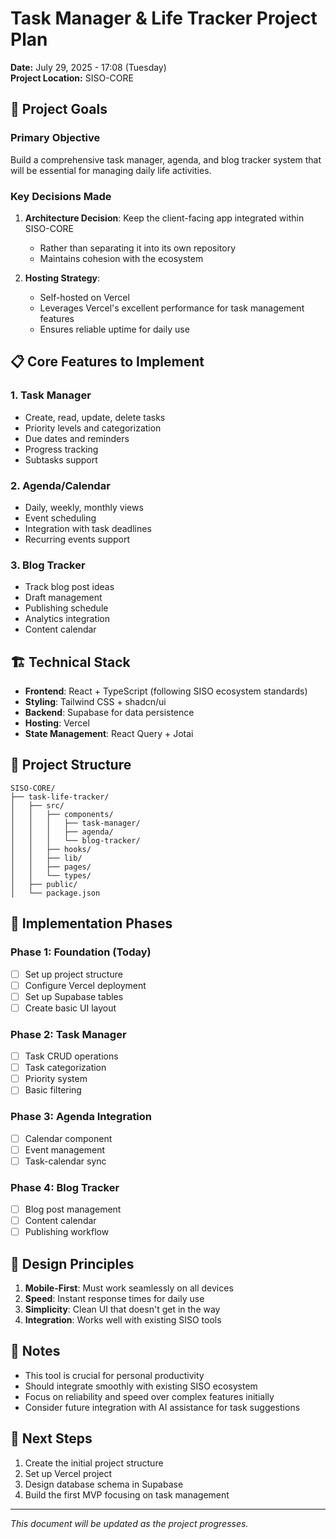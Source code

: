 # Task Manager & Life Tracker Project Plan
**Date:** July 29, 2025 - 17:08 (Tuesday)  
**Project Location:** SISO-CORE

## 🎯 Project Goals

### Primary Objective
Build a comprehensive task manager, agenda, and blog tracker system that will be essential for managing daily life activities.

### Key Decisions Made

1. **Architecture Decision**: Keep the client-facing app integrated within SISO-CORE
   - Rather than separating it into its own repository
   - Maintains cohesion with the ecosystem
   
2. **Hosting Strategy**: 
   - Self-hosted on Vercel
   - Leverages Vercel's excellent performance for task management features
   - Ensures reliable uptime for daily use

## 📋 Core Features to Implement

### 1. Task Manager
- Create, read, update, delete tasks
- Priority levels and categorization
- Due dates and reminders
- Progress tracking
- Subtasks support

### 2. Agenda/Calendar
- Daily, weekly, monthly views
- Event scheduling
- Integration with task deadlines
- Recurring events support

### 3. Blog Tracker
- Track blog post ideas
- Draft management
- Publishing schedule
- Analytics integration
- Content calendar

## 🏗️ Technical Stack

- **Frontend**: React + TypeScript (following SISO ecosystem standards)
- **Styling**: Tailwind CSS + shadcn/ui
- **Backend**: Supabase for data persistence
- **Hosting**: Vercel
- **State Management**: React Query + Jotai

## 📁 Project Structure

```
SISO-CORE/
├── task-life-tracker/
│   ├── src/
│   │   ├── components/
│   │   │   ├── task-manager/
│   │   │   ├── agenda/
│   │   │   └── blog-tracker/
│   │   ├── hooks/
│   │   ├── lib/
│   │   ├── pages/
│   │   └── types/
│   ├── public/
│   └── package.json
```

## 🚀 Implementation Phases

### Phase 1: Foundation (Today)
- [ ] Set up project structure
- [ ] Configure Vercel deployment
- [ ] Set up Supabase tables
- [ ] Create basic UI layout

### Phase 2: Task Manager
- [ ] Task CRUD operations
- [ ] Task categorization
- [ ] Priority system
- [ ] Basic filtering

### Phase 3: Agenda Integration
- [ ] Calendar component
- [ ] Event management
- [ ] Task-calendar sync

### Phase 4: Blog Tracker
- [ ] Blog post management
- [ ] Content calendar
- [ ] Publishing workflow

## 🎨 Design Principles

1. **Mobile-First**: Must work seamlessly on all devices
2. **Speed**: Instant response times for daily use
3. **Simplicity**: Clean UI that doesn't get in the way
4. **Integration**: Works well with existing SISO tools

## 📝 Notes

- This tool is crucial for personal productivity
- Should integrate smoothly with existing SISO ecosystem
- Focus on reliability and speed over complex features initially
- Consider future integration with AI assistance for task suggestions

## 🔄 Next Steps

1. Create the initial project structure
2. Set up Vercel project
3. Design database schema in Supabase
4. Build the first MVP focusing on task management

---

*This document will be updated as the project progresses.*